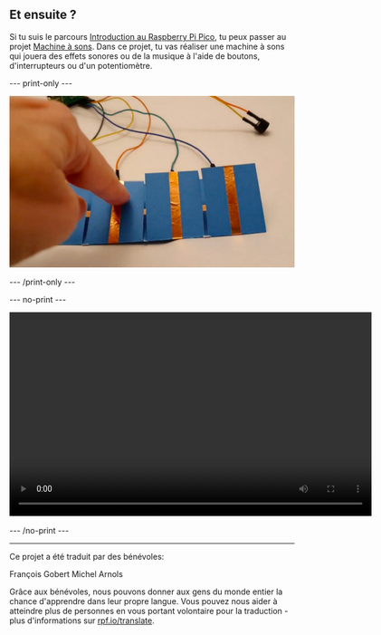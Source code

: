 ## Et ensuite ?

Si tu suis le parcours [Introduction au Raspberry Pi Pico](https://projects.raspberrypi.org/fr-FR/pathways/pico-intro), tu peux passer au projet [Machine à sons](https://projects.raspberrypi.org/fr-FR/projects/sound-machine). Dans ce projet, tu vas réaliser une machine à sons qui jouera des effets sonores ou de la musique à l'aide de boutons, d'interrupteurs ou d'un potentiomètre.

--- print-only ---

![desc](images/sound-board.png)

--- /print-only ---

--- no-print ---

<video width="640" height="360" controls>
<source src="images/sound_board.mp4" type="video/mp4">
Ton navigateur ne prend pas en charge la vidéo WebM, essaye FireFox ou Chrome
</video>

--- /no-print ---

***

Ce projet a été traduit par des bénévoles:

François Gobert
Michel Arnols

Grâce aux bénévoles, nous pouvons donner aux gens du monde entier la chance d'apprendre dans leur propre langue. Vous pouvez nous aider à atteindre plus de personnes en vous portant volontaire pour la traduction - plus d'informations sur [rpf.io/translate](https://rpf.io/translate).
